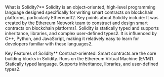 What is Solidity?**
Solidity is an object-oriented, high-level programming language designed specifically for writing smart contracts on blockchain platforms, particularly Ethereum12. Key points about Solidity include:
It was created by the Ethereum Network team to construct and design smart contracts on blockchain platforms1.
Solidity is statically typed and supports inheritance, libraries, and complex user-defined types2.
It is influenced by C++, Python, and JavaScript, making it relatively easy to learn for developers familiar with these languages2.

Key Features of Solidity**
Contract-oriented: Smart contracts are the core building blocks in Solidity.
Runs on the Ethereum Virtual Machine (EVM)1.
Statically typed language.
Supports inheritance, libraries, and user-defined types2.
